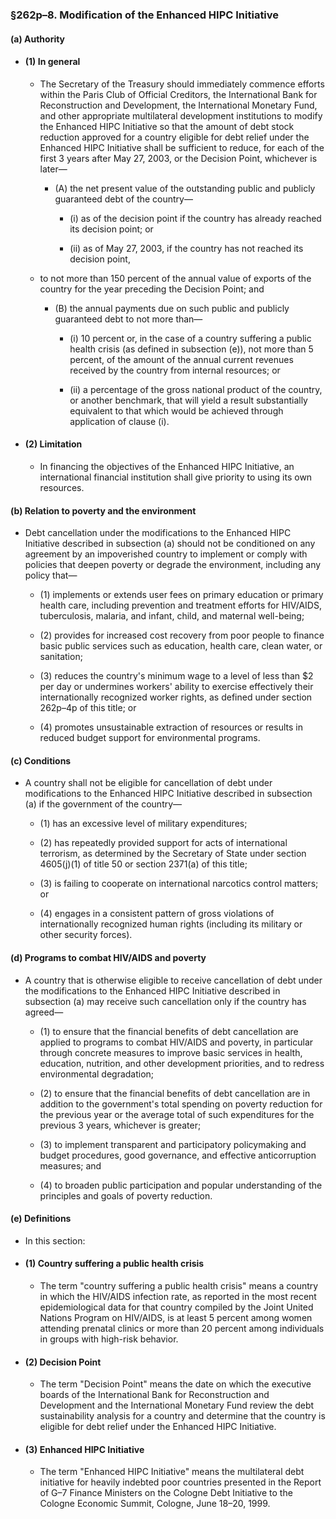### §262p–8. Modification of the Enhanced HIPC Initiative
#### (a) Authority
* #### (1) In general
  * The Secretary of the Treasury should immediately commence efforts within the Paris Club of Official Creditors, the International Bank for Reconstruction and Development, the International Monetary Fund, and other appropriate multilateral development institutions to modify the Enhanced HIPC Initiative so that the amount of debt stock reduction approved for a country eligible for debt relief under the Enhanced HIPC Initiative shall be sufficient to reduce, for each of the first 3 years after May 27, 2003, or the Decision Point, whichever is later—

    * (A) the net present value of the outstanding public and publicly guaranteed debt of the country—

      * (i) as of the decision point if the country has already reached its decision point; or

      * (ii) as of May 27, 2003, if the country has not reached its decision point,


  * to not more than 150 percent of the annual value of exports of the country for the year preceding the Decision Point; and

    * (B) the annual payments due on such public and publicly guaranteed debt to not more than—

      * (i) 10 percent or, in the case of a country suffering a public health crisis (as defined in subsection (e)), not more than 5 percent, of the amount of the annual current revenues received by the country from internal resources; or

      * (ii) a percentage of the gross national product of the country, or another benchmark, that will yield a result substantially equivalent to that which would be achieved through application of clause (i).

* #### (2) Limitation
  * In financing the objectives of the Enhanced HIPC Initiative, an international financial institution shall give priority to using its own resources.

#### (b) Relation to poverty and the environment
* Debt cancellation under the modifications to the Enhanced HIPC Initiative described in subsection (a) should not be conditioned on any agreement by an impoverished country to implement or comply with policies that deepen poverty or degrade the environment, including any policy that—

  * (1) implements or extends user fees on primary education or primary health care, including prevention and treatment efforts for HIV/AIDS, tuberculosis, malaria, and infant, child, and maternal well-being;

  * (2) provides for increased cost recovery from poor people to finance basic public services such as education, health care, clean water, or sanitation;

  * (3) reduces the country's minimum wage to a level of less than $2 per day or undermines workers' ability to exercise effectively their internationally recognized worker rights, as defined under section 262p–4p of this title; or

  * (4) promotes unsustainable extraction of resources or results in reduced budget support for environmental programs.

#### (c) Conditions
* A country shall not be eligible for cancellation of debt under modifications to the Enhanced HIPC Initiative described in subsection (a) if the government of the country—

  * (1) has an excessive level of military expenditures;

  * (2) has repeatedly provided support for acts of international terrorism, as determined by the Secretary of State under section 4605(j)(1) of title 50 or section 2371(a) of this title;

  * (3) is failing to cooperate on international narcotics control matters; or

  * (4) engages in a consistent pattern of gross violations of internationally recognized human rights (including its military or other security forces).

#### (d) Programs to combat HIV/AIDS and poverty
* A country that is otherwise eligible to receive cancellation of debt under the modifications to the Enhanced HIPC Initiative described in subsection (a) may receive such cancellation only if the country has agreed—

  * (1) to ensure that the financial benefits of debt cancellation are applied to programs to combat HIV/AIDS and poverty, in particular through concrete measures to improve basic services in health, education, nutrition, and other development priorities, and to redress environmental degradation;

  * (2) to ensure that the financial benefits of debt cancellation are in addition to the government's total spending on poverty reduction for the previous year or the average total of such expenditures for the previous 3 years, whichever is greater;

  * (3) to implement transparent and participatory policymaking and budget procedures, good governance, and effective anticorruption measures; and

  * (4) to broaden public participation and popular understanding of the principles and goals of poverty reduction.

#### (e) Definitions
* In this section:

* #### (1) Country suffering a public health crisis
  * The term "country suffering a public health crisis" means a country in which the HIV/AIDS infection rate, as reported in the most recent epidemiological data for that country compiled by the Joint United Nations Program on HIV/AIDS, is at least 5 percent among women attending prenatal clinics or more than 20 percent among individuals in groups with high-risk behavior.

* #### (2) Decision Point
  * The term "Decision Point" means the date on which the executive boards of the International Bank for Reconstruction and Development and the International Monetary Fund review the debt sustainability analysis for a country and determine that the country is eligible for debt relief under the Enhanced HIPC Initiative.

* #### (3) Enhanced HIPC Initiative
  * The term "Enhanced HIPC Initiative" means the multilateral debt initiative for heavily indebted poor countries presented in the Report of G–7 Finance Ministers on the Cologne Debt Initiative to the Cologne Economic Summit, Cologne, June 18–20, 1999.